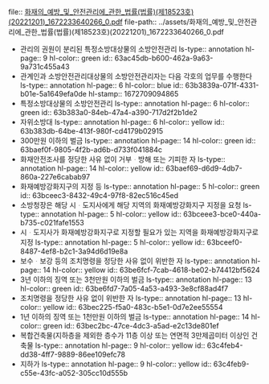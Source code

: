 file:: [화재의_예방_및_안전관리에_관한_법률(법률)(제18523호)(20221201)_1672233640266_0.pdf](../assets/화재의_예방_및_안전관리에_관한_법률(법률)(제18523호)(20221201)_1672233640266_0.pdf)
file-path:: ../assets/화재의_예방_및_안전관리에_관한_법률(법률)(제18523호)(20221201)_1672233640266_0.pdf

- 관리의 권원이 분리된 특정소방대상물의 소방안전관리
  ls-type:: annotation
  hl-page:: 9
  hl-color:: green
  id:: 63ac45db-b600-462a-9a63-9a731c455a43
- 관계인과 소방안전관리대상물의 소방안전관리자는 다음 각호의 업무를 수행한다
  ls-type:: annotation
  hl-page:: 6
  hl-color:: blue
  id:: 63b3839a-071f-4331-b01e-5a1649efa0de
  hl-stamp:: 1672709094865
- 특정소방대상물의 소방안전관리
  ls-type:: annotation
  hl-page:: 6
  hl-color:: green
  id:: 63b383a0-84eb-47a4-a390-717d2f2b1de2
- 자위소방대
  ls-type:: annotation
  hl-page:: 6
  hl-color:: yellow
  id:: 63b383db-64be-413f-980f-cd4179b02915
- 300만원 이하의 벌금
  ls-type:: annotation
  hl-page:: 14
  hl-color:: green
  id:: 63baef0f-9805-4f2b-ad6b-d733f041884c
- 화재안전조사를 정당한 사유 없이 거부ᆞ방해 또는 기피한 자
  ls-type:: annotation
  hl-page:: 14
  hl-color:: yellow
  id:: 63baef69-d6d9-4db7-860a-227e6cabab97
- 화재예방강화지구의 지정 등
  ls-type:: annotation
  hl-page:: 5
  hl-color:: green
  id:: 63bceec3-8432-49c4-97f8-82ec516c45ed
- 소방청장은 해당 시ᆞ도지사에게 해당 지역의 화재예방강화지구 지정을 요청
  ls-type:: annotation
  hl-page:: 5
  hl-color:: yellow
  id:: 63bceee3-bce0-440a-b735-c021fafe1553
- 시ᆞ도지사가 화재예방강화지구로 지정할 필요가 있는 지역을 화재예방강화지구로 지정
  ls-type:: annotation
  hl-page:: 5
  hl-color:: yellow
  id:: 63bceef0-8487-4ef8-b2c1-3a94d6d19e8a
- 보수ᆞ보강 등의 조치명령을 정당한 사유 없이 위반한 자
  ls-type:: annotation
  hl-page:: 14
  hl-color:: yellow
  id:: 63be6fcf-7cab-4618-be02-b74412bf5624
- 3년 이하의 징역 또는 3천만원 이하의 벌금
  ls-type:: annotation
  hl-page:: 13
  hl-color:: green
  id:: 63be6fd7-7a05-4a53-a493-3e8cf88ad4f7
- 조치명령을 정당한 사유 없이 위반한 자
  ls-type:: annotation
  hl-page:: 13
  hl-color:: yellow
  id:: 63bec225-f5a0-483c-b5e1-0d7e2ee55554
- 1년 이하의 징역 또는 1천만원 이하의 벌금
  ls-type:: annotation
  hl-page:: 14
  hl-color:: green
  id:: 63bec2bc-47ce-4dc3-a5ad-e2c13de801ef
- 복합건축물(지하층을 제외한 층수가 11층 이상 또는 연면적 3만제곱미터 이상인 건축물
  ls-type:: annotation
  hl-page:: 9
  hl-color:: yellow
  id:: 63c4feb4-dd38-4ff7-9889-86ee109efc78
- 지하가
  ls-type:: annotation
  hl-page:: 9
  hl-color:: yellow
  id:: 63c4feb9-c55e-43fc-a052-305cc10d555b